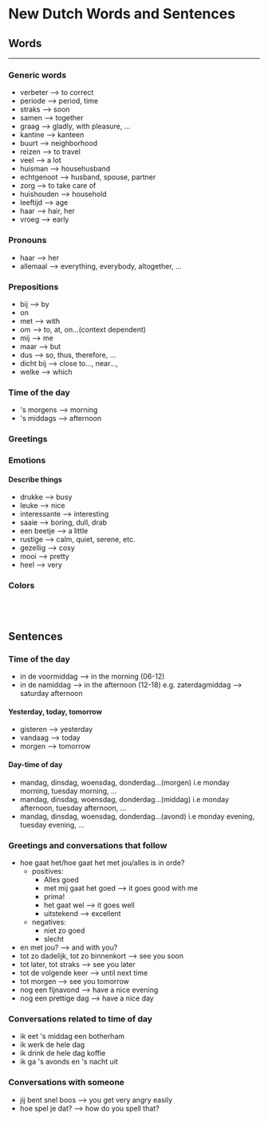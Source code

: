 # New Dutch Words and Sentences

## Words
---
### Generic words
- verbeter        --> to correct
- periode         --> period, time
- straks          --> soon
- samen           --> together
- graag           --> gladly, with pleasure, ...
- kantine         --> kanteen
- buurt           --> neighborhood
- reizen          --> to travel
- veel            --> a lot
- huisman         --> househusband
- echtgenoot      --> husband, spouse, partner
- zorg            --> to take care of
- huishouden      --> household
- leeftijd        --> age
- haar            --> hair, her
- vroeg           --> early


### Pronouns
- haar            --> her
- allemaal        --> everything, everybody, altogether, ...

### Prepositions
- bij           --> by
- on
- met           -->  with
- om            --> to, at, on...(context dependent)
- mij           --> me
- maar          --> but
- dus           --> so, thus, therefore, ...
- dicht bij     --> close to..., near..., 
- welke         --> which

### Time of the day
- 's morgens    --> morning
- 's middags    --> afternoon
### Greetings



### Emotions


#### Describe things
- drukke        --> busy
- leuke         --> nice
- interessante  --> interesting
- saaie         --> boring, dull, drab
- een beetje    --> a little
- rustige       --> calm, quiet, serene, etc.
- gezellig      --> cosy
- mooi          --> pretty
- heel          --> very

### Colors


<br/><br/>

## Sentences
### Time of the day
- in de voormiddag  --> in the morning (06-12)
- in de namiddag    --> in the afternoon (12-18) e.g. zaterdagmiddag --> saturday afternoon

#### Yesterday, today, tomorrow
- gisteren --> yesterday
- vandaag --> today
- morgen    --> tomorrow

#### Day-time of day
- mandag, dinsdag, woensdag, donderdag...(morgen) i.e monday morning, tuesday morning, ...
- mandag, dinsdag, woensdag, donderdag...(middag) i.e monday afternoon, tuesday afternoon, ...
- mandag, dinsdag, woensdag, donderdag...(avond) i.e monday evening, tuesday evening, ...




### Greetings and conversations that follow
- hoe gaat het/hoe gaat het met jou/alles is in orde?
    - positives:
        - Alles goed
        - met mij gaat het goed --> it goes good with me
        - prima! 
        - het gaat wel --> it goes well
        - uitstekend --> excellent
    - negatives:
        - niet zo goed
        - slecht
- en met jou? --> and with you?
- tot zo dadelijk, tot zo binnenkort --> see you soon
- tot later, tot straks --> see you later
- tot de volgende keer --> until next time
- tot morgen --> see you tomorrow
- nog een fijnavond --> have a nice evening
- nog een prettige dag --> have a nice day


### Conversations related to time of day
- ik eet 's middag een botherham
- ik werk de hele dag
- ik drink de hele dag koffie
- ik ga 's avonds en 's nacht uit

### Conversations with someone
- jij bent snel boos      --> you get very angry easily
- hoe spel je dat?        --> how do you spell that?


